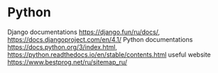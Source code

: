 # Python
Django documentations https://django.fun/ru/docs/, https://docs.djangoproject.com/en/4.1/
Python documentations https://docs.python.org/3/index.html, https://python.readthedocs.io/en/stable/contents.html
useful website https://www.bestprog.net/ru/sitemap_ru/
